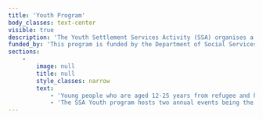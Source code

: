 ```yaml
---
title: 'Youth Program'
body_classes: text-center
visible: true
description: 'The Youth Settlement Services Activity (SSA) organises a variety of projects designed to engage, mentor and build leadership skills in young people to assist them to settle and integrate into Australian society.'
funded_by: 'This program is funded by the Department of Social Services'
sections:
    -
        image: null
        title: null
        style_classes: narrow
        text:
            - 'Young people who are aged 12-25 years from refugee and humanitarian backgrounds that have lived less than 5 years in Australia are eligible to be involved in the activities. The program runs various projects in the Northern Metropolitan area and works with a range of community groups and schools. Activities that utilise the form of sport and art are used to engage young people.'
            - 'The SSA Youth program hosts two annual events being the Star Search program and the Multicultural Indoor Soccer Tournament (MIST). In addition to these programs are the art life skill workshops, school holiday programs, homework hut program, various recreation activities such as dance, cooking and, newsletter making, multisport program including assistance with KidSport applications and a mentoring and leadership camp.'
---
```


